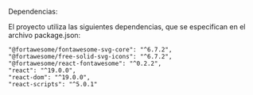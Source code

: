 Dependencias:

El proyecto utiliza las siguientes dependencias, que se especifican en el archivo package.json:

    "@fortawesome/fontawesome-svg-core": "^6.7.2",
    "@fortawesome/free-solid-svg-icons": "^6.7.2",
    "@fortawesome/react-fontawesome": "^0.2.2",
    "react": "^19.0.0",
    "react-dom": "^19.0.0",
    "react-scripts": "^5.0.1"
